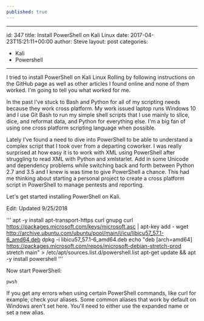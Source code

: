 ```yaml
---
published: true
---
```

---
id: 347
title: Install PowerShell on Kali Linux
date: 2017-04-23T15:21:11+00:00
author: Steve
layout: post
categories:
  - Kali
  - Powershell
---
I tried to install PowerShell on Kali Linux Rolling by following instructions on the GitHub page as well as other articles I found online and none of them worked. I'm going to tell you what worked for me.

In the past I've stuck to Bash and Python for all of my scripting needs because they work cross platform. My work issued laptop runs Windows 10 and I use Git Bash to run my simple shell scripts that I use mainly to slice, dice, and reformat data, and Python for everything else. I'm a big fan of using one cross platform scripting language when possible.

Lately I've found a need to dive into PowerShell to be able to understand a complex script that I took over from a departing coworker. I was really surprised at how easy it is to work with XML using PowerShell after struggling to read XML with Python and xmlstarlet. Add in some Unicode and dependency problems while switching back and forth between Python 2.7 and 3.5 and I knew is was time to give PowerShell a chance. This had me thinking about starting a personal project to create a cross platform script in PowerShell to manage pentests and reporting.

Let's get started installing PowerShell on Kali.

Edit: Updated 9/25/2018

'''
apt -y install apt-transport-https curl gnupg
curl https://packages.microsoft.com/keys/microsoft.asc | apt-key add -
wget http://archive.ubuntu.com/ubuntu/pool/main/i/icu/libicu57_57.1-6_amd64.deb
dpkg -i libicu57_57.1-6_amd64.deb
echo "deb [arch=amd64] https://packages.microsoft.com/repos/microsoft-debian-stretch-prod stretch main" > /etc/apt/sources.list.d/powershell.list
apt-get update && apt -y install powershell
'''

Now start PowerShell:
  
`pwsh`

If you get any errors when using certain PowerShell commands, like curl for example, check your aliases. Some common aliases that work by default on Windows aren't set here. You'll need to either use the expanded name or set a new alias.
